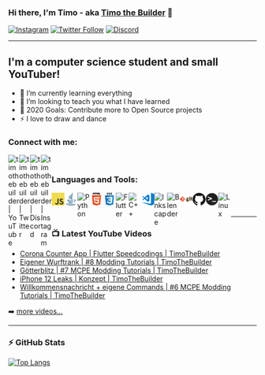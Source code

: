 ### Hi there, I'm Timo - aka [Timo the Builder][youtube] 👋

[![Instagram](https://img.shields.io/badge/Follow%20%40timothebuilder-Click-%23E4405F?logo=instagram&logoColor=%23E4405F&style=for-the-badge)](https://instagram.com/timothebuilder)
[![Twitter Follow](https://img.shields.io/twitter/follow/timothebuilder?color=1DA1F2&logo=twitter&style=for-the-badge)](https://twitter.com/intent/follow?original_referer=https://github.com/timothebuilder&screen_name=timothebuilder)
[![Discord](https://img.shields.io/discord/717810385436016701?color=%237289DA&label=Join+my+Discord&logo=discord&logoColor=%237289DA&style=for-the-badge)](https://discord.gg/uN3RCBp)

---

## I'm a computer science student and small YouTuber!

- 🌱 I’m currently learning everything
- 👯 I’m looking to teach you what I have learned
- 🥅 2020 Goals: Contribute more to Open Source projects
- ⚡ I love to draw and dance

### Connect with me:

[<img align="left" alt="timothebuilder | YouTube" width="22px" src="https://cdn.jsdelivr.net/npm/simple-icons@v3/icons/youtube.svg" />][youtube]
[<img align="left" alt="timothebuilder | Twitter" width="22px" src="https://cdn.jsdelivr.net/npm/simple-icons@v3/icons/twitter.svg" />][twitter]
[<img align="left" alt="timothebuilder | Discord" width="22px" src="https://cdn.jsdelivr.net/npm/simple-icons@v3/icons/discord.svg" />][discord]
[<img align="left" alt="timothebuilder | Instagram" width="22px" src="https://cdn.jsdelivr.net/npm/simple-icons@v3/icons/instagram.svg" />][instagram]

<br />

### Languages and Tools:

[<img align="left" alt="JavaScript" width="26px" src="https://raw.githubusercontent.com/github/explore/80688e429a7d4ef2fca1e82350fe8e3517d3494d/topics/javascript/javascript.png" />][youtube]
[<img align="left" alt="Java" width="26px" src="https://github.com/simple-icons/simple-icons/blob/develop/icons/java.svg" />][youtube]
[<img align="left" alt="Python" width="26px" src="https://github.com/simple-icons/simple-icons/blob/develop/icons/python.svg" />][youtube]
[<img align="left" alt="HTML5" width="26px" src="https://raw.githubusercontent.com/github/explore/80688e429a7d4ef2fca1e82350fe8e3517d3494d/topics/html/html.png" />][youtube]
[<img align="left" alt="CSS3" width="26px" src="https://raw.githubusercontent.com/github/explore/80688e429a7d4ef2fca1e82350fe8e3517d3494d/topics/css/css.png" />][youtube]
[<img align="left" alt="Flutter" width="26px" src="https://github.com/simple-icons/simple-icons/blob/develop/icons/flutter.svg" />][youtube]
[<img align="left" alt="C++" width="26px" src="https://github.com/simple-icons/simple-icons/blob/develop/icons/cplusplus.svg" />][youtube]

[<img align="left" alt="Visual Studio Code" width="26px" src="https://raw.githubusercontent.com/github/explore/80688e429a7d4ef2fca1e82350fe8e3517d3494d/topics/visual-studio-code/visual-studio-code.png" />][youtube]
[<img align="left" alt="Inkscape" width="26px" src="https://github.com/simple-icons/simple-icons/blob/develop/icons/inkscape.svg" />][youtube]
[<img align="left" alt="Blender" width="26px" src="https://github.com/simple-icons/simple-icons/blob/develop/icons/blender.svg" />][youtube]
[<img align="left" alt="Git" width="26px" src="https://raw.githubusercontent.com/github/explore/80688e429a7d4ef2fca1e82350fe8e3517d3494d/topics/git/git.png" />][youtube]
[<img align="left" alt="GitHub" width="26px" src="https://raw.githubusercontent.com/github/explore/78df643247d429f6cc873026c0622819ad797942/topics/github/github.png" />][youtube]

[<img align="left" alt="Terminal" width="26px" src="https://raw.githubusercontent.com/github/explore/80688e429a7d4ef2fca1e82350fe8e3517d3494d/topics/terminal/terminal.png" />][youtube]
[<img align="left" alt="Linux" width="26px" src="https://github.com/simple-icons/simple-icons/blob/develop/icons/linux.svg" />][youtube]


<br />
<br />

---

### 📺 Latest YouTube Videos

<!-- YOUTUBE:START -->
- [Corona Counter App | Flutter Speedcodings | TimoTheBuilder](https://www.youtube.com/watch?v=ulJBA6X4UeE)
- [Eigener Wurftrank | #8 Modding Tutorials | TimoTheBuilder](https://www.youtube.com/watch?v=GxYkwkvy_LA)
- [Götterblitz | #7 MCPE Modding Tutorials | TimoTheBuilder](https://www.youtube.com/watch?v=_hb4jwwSRAY)
- [iPhone 12 Leaks | Konzept | TimoTheBuilder](https://www.youtube.com/watch?v=7mRwo-ly3L8)
- [Willkommensnachricht + eigene Commands | #6 MCPE Modding Tutorials | TimoTheBuilder](https://www.youtube.com/watch?v=dQ5G5Wls9J4)
<!-- YOUTUBE:END -->

➡️ [more videos...](https://youtube.com/timothebuilder)

---

### ⚡ GitHub Stats

[![Top Langs](https://github-readme-stats.vercel.app/api/top-langs/?username=timothebuilder&layout=compact)](https://github.com/timothebuilder)

[twitter]: https://twitter.com/timothebuilder
[youtube]: https://youtube.com/c/TimotheBuilder
[instagram]: https://instagram.com/timothebuilder
[discord]: https://discord.gg/uN3RCBp
